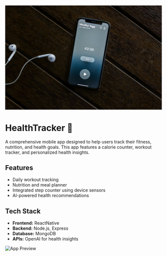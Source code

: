 ![Banner](https://github.com/Absar21/Mobile-App-Development-Project-HealthTracker/blob/main/mindfulness-com-Gj3WBTtU-Ec-unsplash.jpg)

# HealthTracker 📱

A comprehensive mobile app designed to help users track their fitness, nutrition, and health goals. This app features a calorie counter, workout tracker, and personalized health insights.

## Features
- Daily workout tracking
- Nutrition and meal planner
- Integrated step counter using device sensors
- AI-powered health recommendations

## Tech Stack
- **Frontend:** ReactNative
- **Backend:** Node.js, Express
- **Database:** MongoDB
- **APIs:** OpenAI for health insights

![App Preview](https://images.unsplash.com/photo-1599058917213-e9d8ff74a3b1?crop=entropy&cs=tinysrgb&fit=max&fm=jpg&q=80&w=1080)
